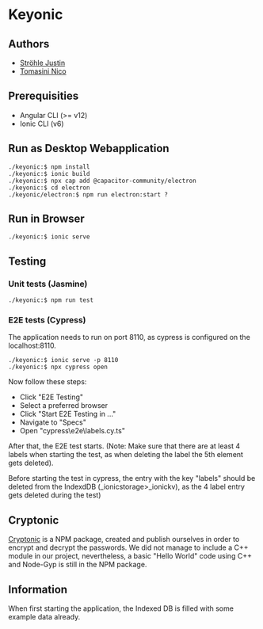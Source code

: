 # Keyonic

## Authors

- [Ströhle Justin](mailto:justin.stroehle@students.fhv.at)
- [Tomasini Nico](mailto:nico.tomasini@students.fhv.at)

## Prerequisities

- Angular CLI (>= v12)
- Ionic CLI (v6)

## Run as Desktop Webapplication

```console
./keyonic:$ npm install
./keyonic:$ ionic build
./keyonic:$ npx cap add @capacitor-community/electron
./keyonic:$ cd electron
./keyonic/electron:$ npm run electron:start ?
```

## Run in Browser

```shell
./keyonic:$ ionic serve
```

## Testing

### Unit tests (Jasmine)

```console
./keyonic:$ npm run test
```

### E2E tests (Cypress)

The application needs to run on port 8110, as cypress is configured on the localhost:8110.

```console
./keyonic:$ ionic serve -p 8110
./keyonic:$ npx cypress open
```

Now follow these steps:

- Click "E2E Testing"
- Select a preferred browser
- Click "Start E2E Testing in ..."
- Navigate to "Specs"
- Open "cypress\e2e\labels.cy.ts"

After that, the E2E test starts. (Note: Make sure that there are at least 4 labels when starting the test, as when deleting the label the 5th element gets deleted).

Before starting the test in cypress, the entry with the key "labels" should be deleted from the IndexdDB (\_ionicstorage>\_ionickv), as the 4 label entry gets deleted during the test)

## Cryptonic

[Cryptonic](https://www.npmjs.com/package/cryptonic) is a NPM package, created and publish ourselves in order to encrypt and decrypt the passwords. We did not manage to include a C++ module in our project, nevertheless, a basic "Hello World" code using C++ and Node-Gyp is still in the NPM package.

## Information

When first starting the application, the Indexed DB is filled with some example data already.
